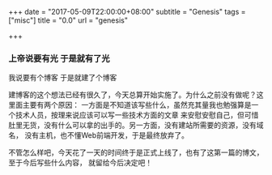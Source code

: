 +++
date = "2017-05-09T22:00:00+08:00"
subtitle = "Genesis"
tags = ["misc"]
title = "0.0"
url = "genesis"

+++


### 上帝说要有光 于是就有了光

我说要有个博客 于是就建了个博客

建博客的这个想法已经有很久了，今天总算开始实施了。为什么之前没有做呢？这里面主要有两个原因：
一方面是不知道该写些什么，虽然充其量我也勉强算是一个技术人员，按理来说应该可以写一些技术方面的文章
来安慰安慰自己，但可惜肚里无货，没有什么可以拿的出手的。另一方面，没有建站所需要的资源，没有域名，
没有主机，也不懂Web前端开发，于是最终放弃了。

不管怎么样吧，今天花了一天的时间终于是正式上线了，也有了这第一篇的博文，至于今后写些什么内容，
就留给今后决定吧！
